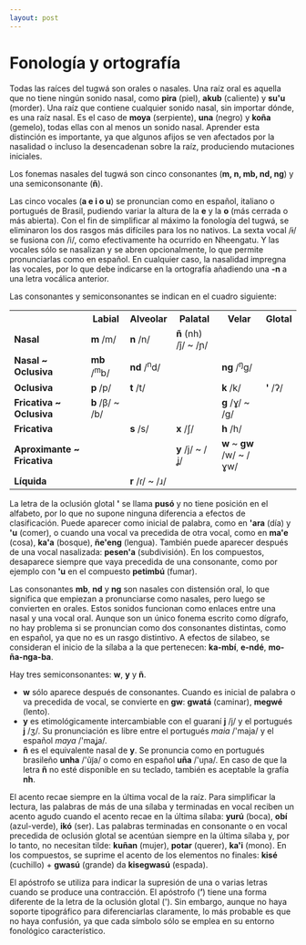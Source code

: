 ```yaml
---
layout: post
---
```

# Fonología y ortografía
Todas las raíces del tugwá son orales o nasales. Una raíz oral es aquella que no tiene ningún sonido nasal, como **pira** (piel), **akub** (caliente) y **su'u** (morder). Una raíz que contiene cualquier sonido nasal, sin importar dónde, es una raíz nasal. Es el caso de **moya** (serpiente), **una** (negro) y **koña** (gemelo), todas ellas con al menos un sonido nasal. Aprender esta distinción es importante, ya que algunos afijos se ven afectados por la nasalidad o incluso la desencadenan sobre la raíz, produciendo mutaciones iniciales.

Los fonemas nasales del tugwá son cinco consonantes (**m, n, mb, nd, ng**) y una semiconsonante (**ñ**).

Las cinco vocales (**a e i o u**) se pronuncian como en español, italiano o portugués de Brasil, pudiendo variar la altura de la **e** y la **o** (más cerrada o más abierta). Con el fin de simplificar al máximo la fonología del tugwá, se eliminaron los dos rasgos más difíciles para los no nativos. La sexta vocal /ɨ/ se fusiona con /i/, como efectivamente ha ocurrido en Nheengatu. Y las vocales sólo se nasalizan y se abren opcionalmente, lo que permite pronunciarlas como en español. En cualquier caso, la nasalidad impregna las vocales, por lo que debe indicarse en la ortografía añadiendo una **-n** a una letra vocálica anterior.

Las consonantes y semiconsonantes se indican en el cuadro siguiente:
<table style="align: center;">
  <tr>
    <th></th>
    <th>Labial</th>
    <th>Alveolar</th>
    <th>Palatal</th>
    <th>Velar</th>
    <th>Glotal</th>
  </tr>
  <tr>
    <td><b>Nasal</b></td>
    <td><b>m</b> /m/</td>
    <td><b>n</b> /n/</td>
    <td><b>ñ</b> (nh) /j̃/ ~ /ɲ/</td>
    <td></td>
    <td></td>
  </tr>
  <tr>
<td><b>Nasal ~ Oclusiva</b></td>
<td><b>mb</b> /<sup>m</sup>b/</td>
<td><b>nd</b> /<sup>n</sup>d/</td>
<td></td>
<td><b>ng</b> /<sup>ŋ</sup>g/</td>
<td></td>
</tr>
<tr>
<td><b>Oclusiva</b></td>
<td><b>p</b> /p/</td>
<td><b>t</b> /t/</td>
<td></td>
<td><b>k</b> /k/</td>
<td><b> '</b> /ʔ/</td>
</tr>

<tr>
<td><b>Fricativa ~ Oclusiva</b></td>
<td><b>b</b> /β/ ~ /b/</td>
<td></td>
<td></td>
<td><b>g</b> /ɣ/ ~ /g/</td>
<td></td>
</tr>

<tr>
<td><b>Fricativa</b></td>
<td></td>
<td><b>s</b> /s/</td>
<td><b>x</b> /ʃ/</td>
<td><b>h</b> /h/</td>
<td></td>
</tr>

<tr>
<td><b>Aproximante ~ Fricativa</b></td>
<td></td>
<td></td>
<td><b>y</b> /j/ ~ /ʝ/</td>
<td><b>w</b> ~ <b>gw</b> /w/ ~ /ɣw/</td>
<td></td>
</tr>

<tr>
<td><b>Líquida</b></td>
<td></td>
<td><b>r</b> /ɾ/ ~ /ɹ/</td>
<td></td>
<td></td>
<td></td>
</tr> 
</table>

La letra de la oclusión glotal **'** se llama **pusó** y no tiene posición en el alfabeto, por lo que no supone ninguna diferencia a efectos de clasificación. Puede aparecer como inicial de palabra, como en **'ara** (día) y **'u** (comer), o cuando una vocal va precedida de otra vocal, como en **ma'e** (cosa), **ka'a** (bosque), **ñe'eng** (lengua). También puede aparecer después de una vocal nasalizada: **pesen'a** (subdivisión). En los compuestos, desaparece siempre que vaya precedida de una consonante, como por ejemplo con **'u** en el compuesto **petimbú** (fumar).

Las consonantes **mb**, **nd** y **ng** son nasales con distensión oral, lo que significa que empiezan a pronunciarse como nasales, pero luego se convierten en orales. Estos sonidos funcionan como enlaces entre una nasal y una vocal oral. Aunque son un único fonema escrito como dígrafo, no hay problema si se pronuncian como dos consonantes distintas, como en español, ya que no es un rasgo distintivo. A efectos de silabeo, se consideran el inicio de la sílaba a la que pertenecen: **ka-mbí**, **e-ndé**, **mo-ña-nga-ba**.

Hay tres semiconsonantes: **w**, **y** y **ñ**.

- **w** sólo aparece después de consonantes. Cuando es inicial de palabra o va precedida de vocal, se convierte en **gw**: **gwatá** (caminar), **megwé** (lento).
- **y** es etimológicamente intercambiable con el guaraní **j** /j/ y el portugués **j** /ʒ/. Su pronunciación es libre entre el portugués _maia_ /'maja/ y el español _maya_ /'maʝa/.
- **ñ** es el equivalente nasal de **y**. Se pronuncia como en portugués brasileño **unha** /'ũj̃a/ o como en español **uña** /'uɲa/. En caso de que la letra **ñ** no esté disponible en su teclado, también es aceptable la grafía **nh**.

El acento recae siempre en la última vocal de la raíz. Para simplificar la lectura, las palabras de más de una sílaba y terminadas en vocal reciben un acento agudo cuando el acento recae en la última sílaba: **yurú** (boca), **obí** (azul-verde), **ikó** (ser). Las palabras terminadas en consonante o en vocal precedida de oclusión glotal se acentúan siempre en la última sílaba y, por lo tanto, no necesitan tilde: **kuñan** (mujer), **potar** (querer), **ka'i** (mono). En los compuestos, se suprime el acento de los elementos no finales: **kisé** (cuchillo) + **gwasú** (grande) da **kisegwasú** (espada).

El apóstrofo se utiliza para indicar la supresión de una o varias letras cuando se produce una contracción. El apóstrofo (**’**) tiene una forma diferente de la letra de la oclusión glotal ('). Sin embargo, aunque no haya soporte tipográfico para diferenciarlas claramente, lo más probable es que no haya confusión, ya que cada símbolo sólo se emplea en su entorno fonológico característico.
